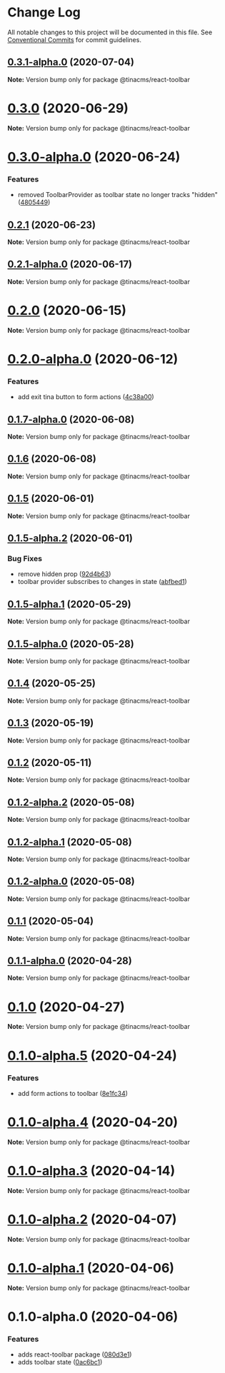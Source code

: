 # Change Log

All notable changes to this project will be documented in this file.
See [Conventional Commits](https://conventionalcommits.org) for commit guidelines.

## [0.3.1-alpha.0](https://github.com/tinacms/tinacms/compare/@tinacms/react-toolbar@0.3.0...@tinacms/react-toolbar@0.3.1-alpha.0) (2020-07-04)

**Note:** Version bump only for package @tinacms/react-toolbar





# [0.3.0](https://github.com/tinacms/tinacms/compare/@tinacms/react-toolbar@0.3.0-alpha.0...@tinacms/react-toolbar@0.3.0) (2020-06-29)

**Note:** Version bump only for package @tinacms/react-toolbar





# [0.3.0-alpha.0](https://github.com/tinacms/tinacms/compare/@tinacms/react-toolbar@0.2.1...@tinacms/react-toolbar@0.3.0-alpha.0) (2020-06-24)


### Features

* removed ToolbarProvider as toolbar state no longer tracks "hidden" ([4805449](https://github.com/tinacms/tinacms/commit/4805449))





## [0.2.1](https://github.com/tinacms/tinacms/compare/@tinacms/react-toolbar@0.2.1-alpha.0...@tinacms/react-toolbar@0.2.1) (2020-06-23)

**Note:** Version bump only for package @tinacms/react-toolbar





## [0.2.1-alpha.0](https://github.com/tinacms/tinacms/compare/@tinacms/react-toolbar@0.2.0...@tinacms/react-toolbar@0.2.1-alpha.0) (2020-06-17)

**Note:** Version bump only for package @tinacms/react-toolbar





# [0.2.0](https://github.com/tinacms/tinacms/compare/@tinacms/react-toolbar@0.2.0-alpha.0...@tinacms/react-toolbar@0.2.0) (2020-06-15)

**Note:** Version bump only for package @tinacms/react-toolbar





# [0.2.0-alpha.0](https://github.com/tinacms/tinacms/compare/@tinacms/react-toolbar@0.1.7-alpha.0...@tinacms/react-toolbar@0.2.0-alpha.0) (2020-06-12)


### Features

* add exit tina button to form actions ([4c38a00](https://github.com/tinacms/tinacms/commit/4c38a00))





## [0.1.7-alpha.0](https://github.com/tinacms/tinacms/compare/@tinacms/react-toolbar@0.1.6...@tinacms/react-toolbar@0.1.7-alpha.0) (2020-06-08)

**Note:** Version bump only for package @tinacms/react-toolbar





## [0.1.6](https://github.com/tinacms/tinacms/compare/@tinacms/react-toolbar@0.1.5...@tinacms/react-toolbar@0.1.6) (2020-06-08)

**Note:** Version bump only for package @tinacms/react-toolbar





## [0.1.5](https://github.com/tinacms/tinacms/compare/@tinacms/react-toolbar@0.1.5-alpha.2...@tinacms/react-toolbar@0.1.5) (2020-06-01)

**Note:** Version bump only for package @tinacms/react-toolbar





## [0.1.5-alpha.2](https://github.com/tinacms/tinacms/compare/@tinacms/react-toolbar@0.1.5-alpha.1...@tinacms/react-toolbar@0.1.5-alpha.2) (2020-06-01)


### Bug Fixes

* remove hidden prop ([92d4b63](https://github.com/tinacms/tinacms/commit/92d4b63))
* toolbar provider subscribes to changes in state ([abfbed1](https://github.com/tinacms/tinacms/commit/abfbed1))





## [0.1.5-alpha.1](https://github.com/tinacms/tinacms/compare/@tinacms/react-toolbar@0.1.5-alpha.0...@tinacms/react-toolbar@0.1.5-alpha.1) (2020-05-29)

**Note:** Version bump only for package @tinacms/react-toolbar





## [0.1.5-alpha.0](https://github.com/tinacms/tinacms/compare/@tinacms/react-toolbar@0.1.4...@tinacms/react-toolbar@0.1.5-alpha.0) (2020-05-28)

**Note:** Version bump only for package @tinacms/react-toolbar





## [0.1.4](https://github.com/tinacms/tinacms/compare/@tinacms/react-toolbar@0.1.3...@tinacms/react-toolbar@0.1.4) (2020-05-25)

**Note:** Version bump only for package @tinacms/react-toolbar





## [0.1.3](https://github.com/tinacms/tinacms/compare/@tinacms/react-toolbar@0.1.2...@tinacms/react-toolbar@0.1.3) (2020-05-19)

**Note:** Version bump only for package @tinacms/react-toolbar





## [0.1.2](https://github.com/tinacms/tinacms/compare/@tinacms/react-toolbar@0.1.2-alpha.2...@tinacms/react-toolbar@0.1.2) (2020-05-11)

**Note:** Version bump only for package @tinacms/react-toolbar





## [0.1.2-alpha.2](https://github.com/tinacms/tinacms/compare/@tinacms/react-toolbar@0.1.2-alpha.1...@tinacms/react-toolbar@0.1.2-alpha.2) (2020-05-08)

**Note:** Version bump only for package @tinacms/react-toolbar





## [0.1.2-alpha.1](https://github.com/tinacms/tinacms/compare/@tinacms/react-toolbar@0.1.2-alpha.0...@tinacms/react-toolbar@0.1.2-alpha.1) (2020-05-08)

**Note:** Version bump only for package @tinacms/react-toolbar





## [0.1.2-alpha.0](https://github.com/tinacms/tinacms/compare/@tinacms/react-toolbar@0.1.1...@tinacms/react-toolbar@0.1.2-alpha.0) (2020-05-08)

**Note:** Version bump only for package @tinacms/react-toolbar





## [0.1.1](https://github.com/tinacms/tinacms/compare/@tinacms/react-toolbar@0.1.1-alpha.0...@tinacms/react-toolbar@0.1.1) (2020-05-04)

**Note:** Version bump only for package @tinacms/react-toolbar





## [0.1.1-alpha.0](https://github.com/tinacms/tinacms/compare/@tinacms/react-toolbar@0.1.0...@tinacms/react-toolbar@0.1.1-alpha.0) (2020-04-28)

**Note:** Version bump only for package @tinacms/react-toolbar





# [0.1.0](https://github.com/tinacms/tinacms/compare/@tinacms/react-toolbar@0.1.0-alpha.5...@tinacms/react-toolbar@0.1.0) (2020-04-27)

**Note:** Version bump only for package @tinacms/react-toolbar





# [0.1.0-alpha.5](https://github.com/tinacms/tinacms/compare/@tinacms/react-toolbar@0.1.0-alpha.4...@tinacms/react-toolbar@0.1.0-alpha.5) (2020-04-24)


### Features

* add form actions to toolbar ([8e1fc34](https://github.com/tinacms/tinacms/commit/8e1fc34))





# [0.1.0-alpha.4](https://github.com/tinacms/tinacms/compare/@tinacms/react-toolbar@0.1.0-alpha.3...@tinacms/react-toolbar@0.1.0-alpha.4) (2020-04-20)

**Note:** Version bump only for package @tinacms/react-toolbar





# [0.1.0-alpha.3](https://github.com/tinacms/tinacms/compare/@tinacms/react-toolbar@0.1.0-alpha.2...@tinacms/react-toolbar@0.1.0-alpha.3) (2020-04-14)

**Note:** Version bump only for package @tinacms/react-toolbar





# [0.1.0-alpha.2](https://github.com/tinacms/tinacms/compare/@tinacms/react-toolbar@0.1.0-alpha.1...@tinacms/react-toolbar@0.1.0-alpha.2) (2020-04-07)

**Note:** Version bump only for package @tinacms/react-toolbar





# [0.1.0-alpha.1](https://github.com/tinacms/tinacms/compare/@tinacms/react-toolbar@0.1.0-alpha.0...@tinacms/react-toolbar@0.1.0-alpha.1) (2020-04-06)

**Note:** Version bump only for package @tinacms/react-toolbar





# 0.1.0-alpha.0 (2020-04-06)


### Features

* adds react-toolbar package ([080d3e1](https://github.com/tinacms/tinacms/commit/080d3e1))
* adds toolbar state ([0ac6bc1](https://github.com/tinacms/tinacms/commit/0ac6bc1))
